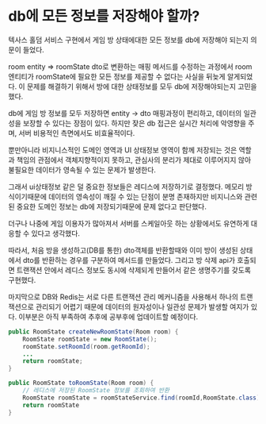 # db에 모든 정보를 저장해야 할까?
텍사스 홀덤 서비스 구현에서 게임 방 상태에대한 모든 정보를 db에 저장해야 되는지 의문이 들었다. 

room entity => roomState dto로 변환하는 매핑 메서드를 수정하는 과정에서 room 엔티티가 roomState에 필요한 모든 정보를 제공할 수 없다는 사실을 뒤늦게 알게되었다. 
이 문제를 해결하기 위해서 방에 대한 상태정보를 모두 db에 저장해야되는지 고민을했다. 

db에 게임 방 정보를 모두 저장하면 entity -> dto 매핑과정이 편리하고, 데이터의 일관성을 보장할 수 있다는 장점이 있다. 하지만 잦은 db 접근은 실시간 처리에 악영향을 주며, 서버 비용적인 측면에서도 비효율적이다.

뿐만아니라 비지니스적인 도메인 영역과 UI 상태정보 영역이 함께 저장되는 것은 역할과 책임의 관점에서 객체지향적이지 못하고, 관심사의 분리가 제대로 이루어지지 않아 불필요한 데이터가 영속될 수 있는 문제가 발생한다.

그래서 ui상태정보 같은 덜 중요한 정보들은 레디스에 저장하기로 결정했다. 메모리 방식이기때문에 데이터의 영속성이 깨질 수 있는 단점이 분명 존재하지만 비지니스와 관련된 중요한 도메인 정보는 db에 저장되기때문에 문제 없다고 판단했다. 

더구나 나중에 게임 이용자가 많아져서 서버를 스케일아웃 하는 상황에서도 유연하게 대응할 수 있다고 생각했다.

따라서, 처음 방을 생성하고(DB를 통한) dto객체를 반환할때와 이미 방이 생성된 상태에서 dto를 반환하는 경우를 구분하여 메서드를 만들었다. 
그리고 방 삭제 api가 호출되면 트랜잭션 안에서 레디스 정보도 동시에 삭제되게 만들어서 같은 생명주기를 갖도록 구현했다.

마지막으로 DB와 Redis는 서로 다른 트랜잭션 관리 메커니즘을 사용해서 하나의 트랜잭션으로 관리되기 어렵기 때문에 데이터의 원자성이나 일관성 문제가 발생할 여지가 있다. 
이부분은 아직 부족하여 추후에 공부후에 업데이트할 예정이다.

```java
public RoomState createNewRoomState(Room room) {
	RoomState roomState = new RoomState();
	roomState.setRoomId(room.getRoomId);
	...
	return roomState;
}
```

```java
public RoomState toRoomState(Room room) {
	// 레디스에 저장된 RoomState 정보를 조회하여 반환
	RoomState roomState = roomStateService.find(roomId,RoomState.class);
	return roomState
}
